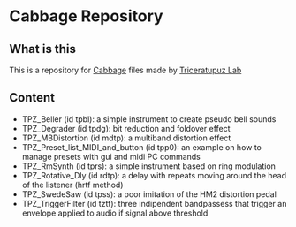 # Cabbage Repository

## What is this

This is a repository for [Cabbage](https://cabbageaudio.com/) files made by [Triceratupuz Lab](http://triceratupuz.altervista.org/)


## Content

* TPZ_Beller (id tpbl): a simple instrument to create pseudo bell sounds
* TPZ_Degrader (id tpdg): bit reduction and foldover effect
* TPZ_MBDistortion (id mdtp): a multiband distortion effect
* TPZ_Preset_list_MIDI_and_button (id tpp0): an example on how to manage presets with gui and midi PC commands
* TPZ_RmSynth (id tprs): a simple instrument based on ring modulation 
* TPZ_Rotative_Dly (id rdtp): a delay with repeats moving around the head of the listener (hrtf method)
* TPZ_SwedeSaw (id tpss): a poor imitation of the HM2 distortion pedal
* TPZ_TriggerFilter (id tztf): three indipendent bandpassess that trigger an envelope applied to audio if signal above threshold